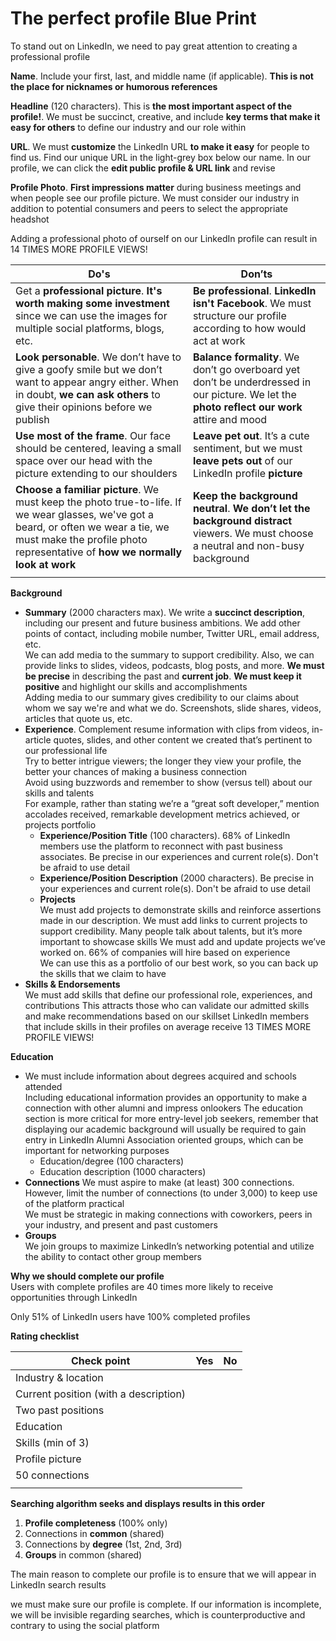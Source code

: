 # The perfect profile Blue Print

To stand out on LinkedIn, we need to pay great attention to creating a professional profile

**Name**. Include your first, last, and middle name (if applicable). **This is not the place for nicknames or humorous references**

**Headline** (120 characters). This is **the most important aspect of the profile!**. We must be succinct, creative, and include **key terms that make it easy for others** to define our industry and our role within

**URL**. We must **customize** the LinkedIn URL **to make it easy** for people to find us. Find our unique URL in the light-grey box below our name. In our profile, we can click the **edit public profile & URL link** and revise

**Profile Photo**. **First impressions matter** during business meetings and when people see our profile picture. We must consider our industry in addition to potential consumers and peers to select the appropriate headshot

Adding a professional photo of ourself on our LinkedIn profile can result in 14 TIMES MORE PROFILE VIEWS!

| Do's                                                                                                                                                                                                                 | Don’ts                                                                                                                                       |
| -------------------------------------------------------------------------------------------------------------------------------------------------------------------------------------------------------------------- | -------------------------------------------------------------------------------------------------------------------------------------------- |
| Get a **professional picture**. **It's worth making some investment** since we can use the images for multiple social platforms, blogs, etc.                                                                         | **Be professional**. **LinkedIn isn't Facebook**. We must structure our profile according to how would act at work                           |
| **Look personable**. We don’t have to give a goofy smile but we don’t want to appear angry either. When in doubt, **we can ask others** to give their opinions before we publish                                     | **Balance formality**. We don’t go overboard yet don’t be underdressed in our picture. We let the **photo reflect our work** attire and mood |
| **Use most of the frame**. Our face should be centered, leaving a small space over our head with the picture extending to our shoulders                                                                              | **Leave pet out**. It’s a cute sentiment, but we must **leave pets out** of our LinkedIn profile **picture**                                 |
| **Choose a familiar picture**. We must keep the photo true-to-life. If we wear glasses, we've got a beard, or often we wear a tie, we must make the profile photo representative of **how we normally look at work** | **Keep the background neutral**. **We don’t let the background distract** viewers. We must choose a neutral and non-busy background          |
|                                                                                                                                                                                                                      |                                                                                                                                              |

**Background**

* **Summary** (2000 characters max). We write a **succinct description**, including our present and future business ambitions. We add other points of contact, including mobile number, Twitter URL, email address, etc.\
  We can add media to the summary to support credibility. Also, we can provide links to slides, videos, podcasts, blog posts, and more. **We must be precise** in describing the past and **current job**. **We must keep it positive** and highlight our skills and accomplishments\
  Adding media to our summary gives credibility to our claims about whom we say we're and what we do. Screenshots, slide shares, videos, articles that quote us, etc.
* **Experience**. Complement resume information with clips from videos, in-article quotes, slides, and other content we created that’s pertinent to our professional life\
  Try to better intrigue viewers; the longer they view your profile, the better your chances of making a business connection\
  Avoid using buzzwords and remember to show (versus tell) about our skills and talents\
  For example, rather than stating we’re a “great soft developer,” mention accolades received, remarkable development metrics achieved, or projects portfolio
  * **Experience/Position Title** (100 characters). 68% of LinkedIn members use the platform to reconnect with past business associates. Be precise in our experiences and current role(s). Don't be afraid to use detail
  * **Experience/Position Description** (2000 characters). Be precise in your experiences and current role(s). Don't be afraid to use detail
  * **Projects**\
    We must add projects to demonstrate skills and reinforce assertions made in our description. We must add links to current projects to support credibility. Many people talk about talents, but it’s more important to showcase skills We must add and update projects we’ve worked on. 66% of companies will hire based on experience\
    We can use this as a portfolio of our best work, so you can back up the skills that we claim to have
* **Skills & Endorsements**\
  We must add skills that define our professional role, experiences, and contributions This attracts those who can validate our admitted skills and make recommendations based on our skillset LinkedIn members that include skills in their profiles on average receive 13 TIMES MORE PROFILE VIEWS!

**Education**

* We must include information about degrees acquired and schools attended\
  Including educational information provides an opportunity to make a connection with other alumni and impress onlookers The education section is more critical for more entry-level job seekers, remember that displaying our academic background will usually be required to gain entry in LinkedIn Alumni Association oriented groups, which can be important for networking purposes
  * Education/degree (100 characters)
  * Education description (1000 characters)
* **Connections** We must aspire to make (at least) 300 connections. However, limit the number of connections (to under 3,000) to keep use of the platform practical\
  We must be strategic in making connections with coworkers, peers in your industry, and present and past customers
* **Groups**\
  We join groups to maximize LinkedIn’s networking potential and utilize the ability to contact other group members

**Why we should complete our profile**\
Users with complete profiles are 40 times more likely to receive opportunities through LinkedIn

Only 51% of LinkedIn users have 100% completed profiles

**Rating checklist**

| Check point                           | Yes |  No |
| ------------------------------------- | :-: | :-: |
| Industry & location                   |     |     |
| Current position (with a description) |     |     |
| Two past positions                    |     |     |
| Education                             |     |     |
| Skills (min of 3)                     |     |     |
| Profile picture                       |     |     |
| 50 connections                        |     |     |
|                                       |     |     |

**Searching algorithm seeks and displays results in this order**

1. **Profile completeness** (100% only)
2. Connections in **common** (shared)
3. Connections by **degree** (1st, 2nd, 3rd)
4. **Groups** in common (shared)

The main reason to complete our profile is to ensure that we will appear in LinkedIn search results

we must make sure our profile is complete. If our information is incomplete, we will be invisible regarding searches, which is counterproductive and contrary to using the social platform
